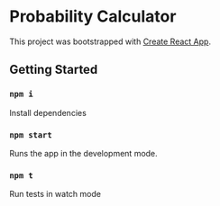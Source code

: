 # Probability Calculator

This project was bootstrapped with [Create React App](https://github.com/facebook/create-react-app).

## Getting Started

### `npm i`

Install dependencies

### `npm start`

Runs the app in the development mode.

### `npm t`

Run tests in watch mode
